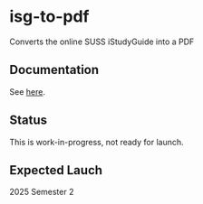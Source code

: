 # isg-to-pdf
Converts the online SUSS iStudyGuide into a PDF

## Documentation
See [here](https://suss-swe-ig.github.io/docs-site).

## Status

This is work-in-progress, not ready for launch.

## Expected Lauch

2025 Semester 2
